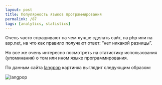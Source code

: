 ```yaml
---
layout: post
title: Популярность языков программирования
permalink: /87
tags: [analytics, statistics]
---
```


Очень часто спрашивают на чем лучше сделать сайт, на php или на asp.net, на что как правило получают ответ: “нет никакой разницы”.

Но все же очень интересно посмотреть на статистику использования (упоминания) о том или ином языке программирования.

По данным сайта [langpop](http://langpop.com/) картинка выглядит следующим образом:

![langpop](http://mac-blog.org.ua/wp-content/uploads/langpop-300x196.png)
